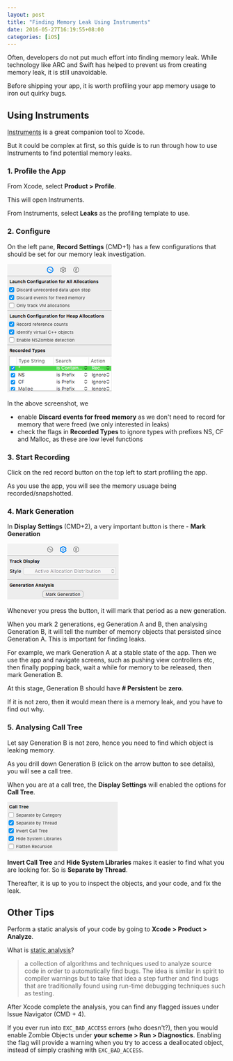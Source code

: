 ```yaml
---
layout: post
title: "Finding Memory Leak Using Instruments"
date: 2016-05-27T16:19:55+08:00
categories: [iOS]
---
```


Often, developers do not put much effort into finding memory leak. While technology like ARC and Swift has helped to prevent us from creating memory leak, it is still unavoidable.

Before shipping your app, it is worth profiling your app memory usage to iron out quirky bugs.

## Using Instruments

[Instruments](https://developer.apple.com/library/ios/documentation/DeveloperTools/Conceptual/InstrumentsUserGuide/CommonMemoryProblems.html) is a great companion tool to Xcode.

But it could be complex at first, so this guide is to run through how to use Instruments to find potential memory leaks.

### 1. Profile the App

From Xcode, select **Product > Profile**. 

This will open Instruments.

From Instruments, select **Leaks** as the profiling template to use.


### 2. Configure

On the left pane, **Record Settings** (CMD+1) has a few configurations that should be set for our memory leak investigation.

![](/images/instruments-record-settings.png)

In the above screenshot, we

- enable **Discard events for freed memory** as we don't need to record for memory that were freed (we only interested in leaks)
- check the flags in **Recorded Types** to ignore types with prefixes NS, CF and Malloc, as these are low level functions


### 3. Start Recording

Click on the red record button on the top left to start profiling the app.

As you use the app, you will see the memory usuage being recorded/snapshotted.


### 4. Mark Generation

In **Display Settings** (CMD+2), a very important button is there - **Mark Generation**

![](/images/instruments-mark-generation.png)

Whenever you press the button, it will mark that period as a new generation.

When you mark 2 generations, eg Generation A and B, then analysing Generation B, it will tell the number of memory objects that persisted since Generation A. This is important for finding leaks.

For example, we mark Generation A at a stable state of the app. Then we use the app and navigate screens, such as pushing view controllers etc, then finally popping back, wait a while for memory to be released, then mark Generation B.

At this stage, Generation B should have **# Persistent** be **zero**.

If it is not zero, then it would mean there is a memory leak, and you have to find out why.


### 5. Analysing Call Tree

Let say Generation B is not zero, hence you need to find which object is leaking memory.

As you drill down Generation B (click on the arrow button to see details), you will see a call tree.

When you are at a call tree, the **Display Settings** will enabled the options for **Call Tree**.

![](/images/instruments-call-tree.png)

**Invert Call Tree** and **Hide System Libraries** makes it easier to find what you are looking for. So is **Separate by Thread**.

Thereafter, it is up to you to inspect the objects, and your code, and fix the leak. 


## Other Tips

Perform a static analysis of your code by going to **Xcode > Product > Analyze**.

What is [static analysis](http://clang-analyzer.llvm.org)?

> a collection of algorithms and techniques used to analyze source code in order to automatically find bugs. The idea is similar in spirit to compiler warnings but to take that idea a step further and find bugs that are traditionally found using run-time debugging techniques such as testing.

After Xcode complete the analysis, you can find any flagged issues under Issue Navigator (CMD + 4).

If you ever run into `EXC_BAD_ACCESS` errors (who doesn't?), then you would enable Zombie Objects under **your scheme > Run > Diagnostics**. Enabling the flag will provide a warning when you try to access a deallocated object, instead of simply crashing with `EXC_BAD_ACCESS`.


